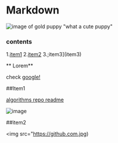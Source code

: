 # Markdown

![image of gold puppy](https://pixabay.com/photos/dog-cute-puppy-adorable-animals-2890078/.png) "what a cute puppy"


### contents
1.[item1](#item1)
2.[item2](item2)
3.;item3](item3)

** Lorem** 

check [google!](http://google.com)

##Item1 

[algorithms repo readme](https://github.com.TheAlgorithms.Python/blob/master/README.md)

![image](https://github.com.jpg)

##item2

<img src="https://github.com.jpg)
